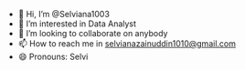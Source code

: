 - 👋 Hi, I’m @Selviana1003
- 👀 I’m interested in Data Analyst
- 💞️ I’m looking to collaborate on anybody
- 📫 How to reach me in selvianazainuddin1010@gmail.com
- 😄 Pronouns: Selvi

<!---
Selviana1003/Selviana1003 is a ✨ special ✨ repository because its `README.md` (this file) appears on your GitHub profile.
You can click the Preview link to take a look at your changes.
--->
